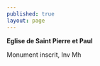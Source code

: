 ```yaml
---
published: true
layout: page
---
```


**Eglise de Saint Pierre et Paul**

Monument inscrit, Inv Mh

